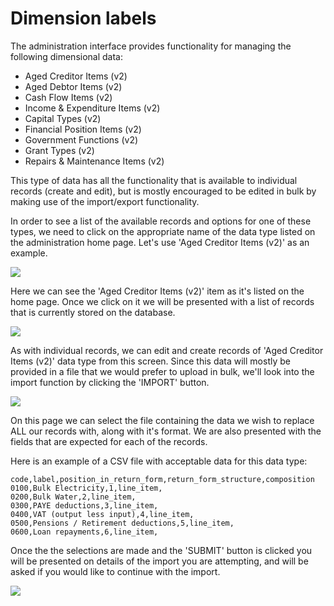 # Dimension labels

The administration interface provides functionality for managing the following dimensional data:

* Aged Creditor Items (v2)
* Aged Debtor Items (v2)
* Cash Flow Items (v2)
* Income & Expenditure Items (v2)
* Capital Types (v2)
* Financial Position Items (v2)
* Government Functions (v2)
* Grant Types (v2)
* Repairs & Maintenance Items (v2)

This type of data has all the functionality that is available to individual records (create and edit), but is mostly encouraged to be edited in bulk by making use of the import/export functionality.

In order to see a list of the available records and options for one of these types, we need to click on the appropriate name of the data type listed on the administration home page. Let's use 'Aged Creditor Items (v2)' as an example.

![](https://gblobscdn.gitbook.com/assets%2F-M7h3WmFP96pTHYzQ\_vd%2F-MOowuEklWevG0rkwcgG%2F-MOpYnMw6i4sP\_iaZAUC%2FScreenshot%202020-12-18%20at%2013.14.21.png?alt=media\&token=076c7c98-08fe-4f0e-89e8-29480a77e448)

Here we can see the 'Aged Creditor Items (v2)' item as it's listed on the home page. Once we click on it we will be presented with a list of records that is currently stored on the database.

![](https://gblobscdn.gitbook.com/assets%2F-M7h3WmFP96pTHYzQ\_vd%2F-MOowuEklWevG0rkwcgG%2F-MOpZt6CeuDfxsCpa1fG%2FScreenshot%202020-12-18%20at%2013.19.16.png?alt=media\&token=9382b2e7-1d2d-4802-964b-79a393941d91)

As with individual records, we can edit and create records of 'Aged Creditor Items (v2)' data type from this screen. Since this data will mostly be provided in a file that we would prefer to upload in bulk, we'll look into the import function by clicking the 'IMPORT' button.

![](https://gblobscdn.gitbook.com/assets%2F-M7h3WmFP96pTHYzQ\_vd%2F-MP3L\_-S7R1IkEaJcsaW%2F-MP3RTBBcjNmsJSBsiei%2FScreenshot%202020-12-21%20at%2010.36.48.png?alt=media\&token=6d5c7115-f44a-4b9b-87d3-00280c3e5c52)

On this page we can select the file containing the data we wish to replace ALL our records with, along with it's format. We are also presented with the fields that are expected for each of the records.

Here is an example of a CSV file with acceptable data for this data type:

```
code,label,position_in_return_form,return_form_structure,composition
0100,Bulk Electricity,1,line_item,
0200,Bulk Water,2,line_item,
0300,PAYE deductions,3,line_item,
0400,VAT (output less input),4,line_item,
0500,Pensions / Retirement deductions,5,line_item,
0600,Loan repayments,6,line_item,
```

Once the the selections are made and the 'SUBMIT' button is clicked you will be presented on details of the import you are attempting, and will be asked if you would like to continue with the import.

![](https://gblobscdn.gitbook.com/assets%2F-M7h3WmFP96pTHYzQ\_vd%2F-MP3L\_-S7R1IkEaJcsaW%2F-MP3Sz1pH-\_dcwdvaeeC%2FScreenshot%202020-12-21%20at%2010.43.26.png?alt=media\&token=2dd82503-1336-4b32-8913-003e6358fea0)
